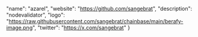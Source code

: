  "name": "azarel",
  "website": "https://github.com/sangebrat",
  "description": "nodevalidator",
  "logo": "https://raw.githubusercontent.com/sangebrat/chainbase/main/berafy-image.png",
  "twitter": "https://x.com/sangebrat"
}
